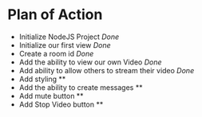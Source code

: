 # Plan of Action

- Initialize NodeJS Project *Done*
- Initialize our first view *Done*
- Create a room id *Done*
- Add the ability to view our own Video *Done*
- Add ability to allow others to stream their video *Done*
- Add styling **
- Add the ability to create messages **
- Add mute button **
- Add Stop Video button **